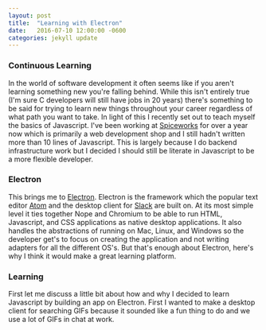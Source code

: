 ```yaml
---
layout: post
title:  "Learning with Electron"
date:   2016-07-10 12:00:00 -0600
categories: jekyll update
---
```


### Continuous Learning

In the world of software development it often seems like if you aren't learning
something new you're falling behind.
While this isn't entirely true (I'm sure C developers will still have jobs in 20
years) there's something to be said for trying to learn new things throughout
your career regardless of what path you want to take.
In light of this I recently set out to teach myself the basics of Javascript.
I've been working at [Spiceworks](http://www.spiceworks.com/) for over a year
now which is primarily a web development shop and I still hadn't written more
than 10 lines of Javascript.
This is largely because I do backend infrastructure work but I decided I should
still be literate in Javascript to be a more flexible developer.

### Electron

This brings me to [Electron](http://electron.atom.io/).
Electron is the framework which the popular text editor [Atom](http://atom.io)
and the desktop client for [Slack](http://slack.com) are built on.
At its most simple level it ties together Nope and Chromium to be able to run
HTML, Javascript, and CSS applications as native desktop applications.
It also handles the abstractions of running on Mac, Linux, and Windows so the
developer get's to focus on creating the application and not writing adapters for
all the different OS's.
But that's enough about Electron, here's why I think it would make a great learning
platform.

### Learning

First let me discuss a little bit about how and why I decided to learn Javascript
by building an app on Electron.
First I wanted to make a desktop client for searching GIFs because it sounded like
a fun thing to do and we use a lot of GIFs in chat at work.
